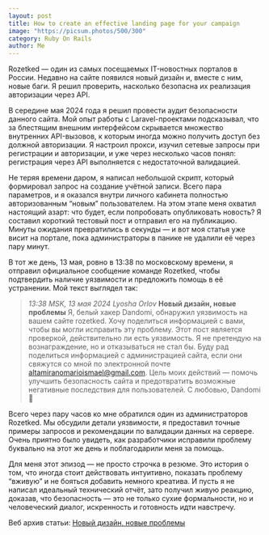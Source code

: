 ```yaml
---
layout: post
title: How to create an effective landing page for your campaign
image: "https://picsum.photos/500/300"
category: Ruby On Rails
author: Me
---
```


Rozetked — один из самых посещаемых IT-новостных порталов в России. Недавно на сайте появился новый дизайн и, вместе с ним, новые баги. Я решил проверить, насколько безопасна их реализация авторизации через API.

В середине мая 2024 года я решил провести аудит безопасности данного сайта. 
Мой опыт работы с Laravel-проектами подсказывал, что за блестящим внешним интерфейсом скрывается множество внутренних API-вызовов, к которым иногда можно получить доступ без должной авторизации. 
Я настроил прокси, изучил сетевые запросы при регистрации и авторизации, и уже через несколько часов понял: регистрация через API выполняется с недостаточной валидацией.

Не теряя времени даром, я написал небольшой скрипт, который формировал запрос на создание учётной записи. Всего пара параметров, и я оказался внутри личного кабинета полностью авторизованным “новым” пользователем. На этом этапе меня охватил настоящий азарт: 
что будет, если попробовать опубликовать новость? Я составил короткий тестовый пост и отправил его на публикацию. 
Минуты ожидания превратились в секунды — и вот моя статья уже висит на портале, пока администраторы в панике не удалили её через пару минут.

В тот же день, 13 мая, ровно в 13:38 по московскому времени, я отправил официальное сообщение команде Rozetked, чтобы подтвердить наличие уязвимости и предложить помощь в её устранении. Мой текст выглядел так:

>  *13:38 MSK, 13 мая 2024*
> *Lyosha Orlov*
> **Новый дизайн, новые проблемы**
> Я, белый хакер Dandomi, обнаружил уязвимость на вашем сайте rozetked. Хочу поделиться информацией с вами, чтобы вы могли исправить эту проблему.
> Этот пост является проверкой, действительно ли есть уязвимость. Я не претендую на вознаграждение, но и отказываться не стал бы. Буду рад поделиться информацией с администрацией сайта, если они свяжутся со мной по электронной почте altamiranomarioismael@gmail.com.
> Цель моих действий — помочь улучшить безопасность сайта и предотвратить возможные негативные последствия для пользователей.
> С любовью, Dandomi 💖

Всего через пару часов ко мне обратился один из администраторов Rozetked. 
Мы обсудили детали уязвимости, я предоставил точные примеры запросов и рекомендации по валидации данных на сервере. 
Очень приятно было увидеть, как разработчики исправили проблему буквально на этот же день и поблагодарили меня за помощь.

Для меня этот эпизод — не просто строчка в резюме. Это история о том, что иногда стоит действовать интуитивно, показать проблему “вживую” и не бояться добавить немного креатива. И пусть я не написал идеальный технический отчёт, зато получил живую реакцию, доказав, что безопасность — это не только сухие формальности, но и человеческий диалог, искренность и готовность идти навстречу.

Веб архив статьи: [Новый дизайн, новые проблемы](https://web.archive.org/web/20240513104020/https://rozetked.me/news/33300-novyy-dizayn-novye-problemy)
